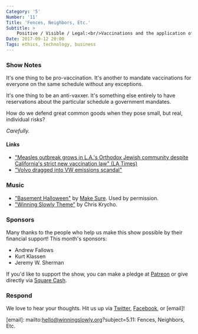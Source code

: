 ```yaml
---
Category: '5'
Number: '11'
Title: 'Fences, Neighbors, Etc.'
Subtitle: >
    Positive / Visible / Legal:<br/>Vaccinations and the application of force
Date: 2017-09-12 20:00
Tags: ethics, technology, business
---
```


### Show Notes

It's one thing to be pro-vaccination. It's another to mandate vaccinations for everyone on the same schedule without any exceptions.

It's one thing to be an anti-vaxxer. It's something else entirely to have reservations about the particular schedule a government mandates.

How do we defend great common goods when they pose small, but real, individual risks?

*Carefully.*

#### Links

- ["Measles outbreak grows in L.A.'s Orthodox Jewish community despite California's strict new vaccination law" (LA Times)](http://www.latimes.com/local/california/la-me-ln-measles-20170120-story.html)
- ["Volvo dragged into VW emissions scandal"](https://www.thelocal.se/20151111/volvo-dragged-into-vw-emissions-scandal)

### Music

- ["Basement Halloween"](https://makesure.bandcamp.com/track/basement-halloween) by [Make Sure](https://makesure.bandcamp.com/releases). Used by permission.
- ["Winning Slowly Theme"](https://soundcloud.com/chriskrycho/winning-slowly) by Chris Krycho. 


### Sponsors

Many thanks to the people who help us make this show possible by their financial support! This month's sponsors:

- Andrew Fallows
- Kurt Klassen
- Jeremy W. Sherman

If you'd like to support the show, you can make a pledge at [Patreon] or give
directly via [Square Cash].

[Patreon]: https://www.patreon.com/winningslowly
[Square Cash]: https://cash.me/$winningslowly


### Respond

We love to hear your thoughts. Hit us up via [Twitter], [Facebook], or [email]!

[Twitter]: //www.twitter.com/winningslowly
[Facebook]: //www.facebook.com/winningslowlypodcast
[email]: mailto:hello@winningslowly.org?subject=5.11: Fences, Neighbors, Etc.
